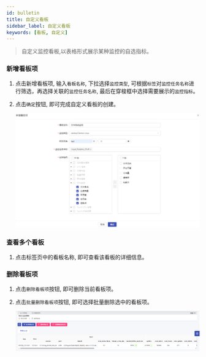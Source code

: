 ```yaml
---
id: bulletin  
title: 自定义看板      
sidebar_label: 自定义看板   
keywords: [看板, 自定义]
---
```


> 自定义监控看板,以表格形式展示某种监控的自选指标。

### 新增看板项

1. 点击新增看板项, 输入`看板名称`, 下拉选择`监控类型`, 可根据`标签`对`监控任务名称`进行筛选，再选择关联的`监控任务名称`, 最后在穿梭框中选择需要展示的`监控指标`。

2. 点击`确定`按钮, 即可完成自定义看板的创建。

    ![new-bulletin](/img/docs/help/bulletin-1.png)

### 查看多个看板

1. 点击标签页中的看板名称, 即可查看该看板的详细信息。

### 删除看板项

1. 点击`删除看板项`按钮, 即可删除当前看板项。

2. 点击`批量删除看板项`按钮, 即可选择批量删除选中的看板项。

    ![bulletin](/img/docs/help/bulletin-2.png)
